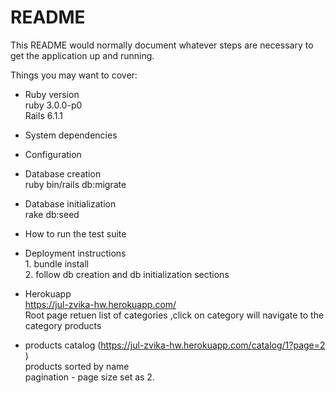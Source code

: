 # README

This README would normally document whatever steps are necessary to get the
application up and running.

Things you may want to cover:

* Ruby version
    <br> ruby 3.0.0-p0
    <br> Rails 6.1.1
* System dependencies

* Configuration

* Database creation
    <br> ruby bin/rails db:migrate
* Database initialization
    <br>  rake db:seed
* How to run the test suite

* Deployment instructions
    <br>1. bundle install
    <br>2. follow db creation and db initialization sections 
* Herokuapp
    <br> https://jul-zvika-hw.herokuapp.com/
    <br> Root page retuen list of categories ,click on category will navigate to the category products
* products catalog (https://jul-zvika-hw.herokuapp.com/catalog/1?page=2 )
    <br> products sorted by name 
    <br> pagination - page size set as 2. 